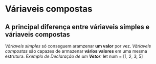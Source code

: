 # Váriaveis compostas

## A principal diferença entre váriaveis simples e váriaveis compostas

_Váriaveis simples_ só conseguem aramzenar **um valor** por vez.
_Váriaveis compostas_ são capazes de armazenar **vários valores** em uma mesma estrutura.
_Exemplo de Declaração de um **Vetor**:_ let num = [1, 2, 3, 5]